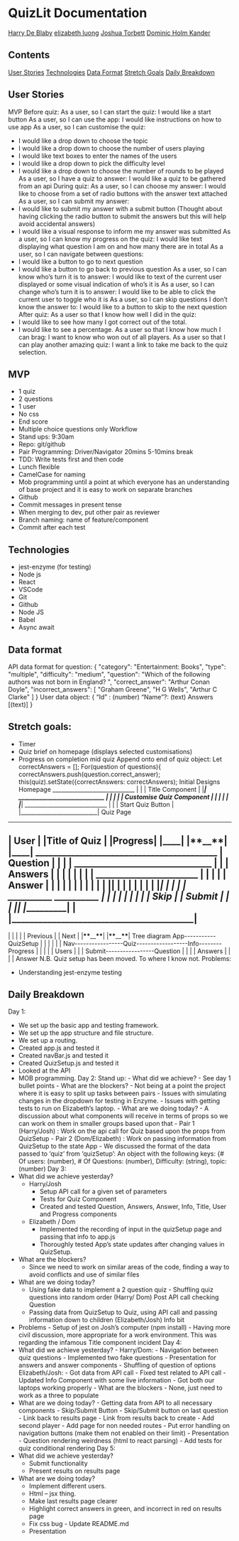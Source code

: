# QuizLit Documentation
[Harry De Blaby](https://github.com/HDB-1)
[elizabeth luong](https://github.com/elizabethluong/)
[Joshua Torbett](https://github.com/jtorbett23)
[Dominic Holm Kander](https://github.com/DominicHolm-Kander)
## Contents
[User Stories](#user-stories)
[Technologies](#technologies)
[Data Format](#Data-Format)
[Stretch Goals](#stretch-goals)
[Daily Breakdown](#daily-breakdown)
## User Stories
MVP
Before quiz:
As a user, so I can start the quiz:
I would like a start button
As a user, so I can use the app:
I would like instructions on how to use app
As a user, so I can customise the quiz:
- I would like a drop down to choose the topic
- I would like a drop down to choose the number of users playing
- I would like text boxes to enter the names of the users
- I would like a drop down to pick the difficulty level
- I would like a drop down to choose the number of rounds to be played
As a user, so I have a quiz to answer:
I would like a quiz to be gathered from an api
During quiz:
As a user, so I can choose my answer:
I would like to choose from a set of radio buttons with the answer text attached
As a user, so I can submit my answer:
- I would like to submit my answer with a submit button (Thought about having clicking the radio button to submit the answers but this will help avoid accidental answers)
- I would like a visual response to inform me my answer was submitted
As a user, so I can know my progress on the quiz:
I would like text displaying what question I am on and how many there are in total
As a user, so I can navigate between questions:
- I would like a button to go to next question
- I would like a button to go back to previous question
As a user, so I can know who’s turn it is to answer:
I would like to text of the current user displayed or some visual indication of who’s it is
As a user, so I can change who’s turn it is to answer:
I would like to be able to click the current user to toggle who it is
As a user, so I can skip questions I don’t know the answer to:
I would like to a button to skip to the next question
After quiz:
As a user so that I know how well I did in the quiz:
- I would like to see how many I got correct out of the total.
- I would like to see a percentage.
As a user so that I know how much I can brag:
I want to know who won out of all players.
As a user so that I can play another amazing quiz:
I want a link to take me back to the quiz selection.
## MVP
- 1 quiz
- 2 questions
- 1 user
- No css
- End score
- Multiple choice questions only
Workflow
- Stand ups: 9:30am
- Repo: git/github
- Pair Programming: Driver/Navigator 20mins 5-10mins break
- TDD: Write tests first and then code
- Lunch flexible
- CamelCase for naming
- Mob programming until a point at which everyone has an understanding
  of base project and it is easy to work on separate branches
- Github
- Commit messages in present tense
- When merging to dev, put other pair as reviewer
- Branch naming: name of feature/component
- Commit after each test
## Technologies
- jest-enzyme (for testing)
- Node js
- React
- VSCode
- Git
- Github
- Node JS
- Babel
- Async await
## Data format
API data format for question:
{
"category": "Entertainment: Books",
"type": "multiple",
"difficulty": "medium",
"question": "Which of the following authors was not born in England? ",
"correct_answer": "Arthur Conan Doyle",
"incorrect_answers": [
"Graham Greene",
"H G Wells",
"Arthur C Clarke"
]
}
User data object:
{
“Id” : (number)
“Name”?: (text)
Answers [(text)]
}
## Stretch goals:
- Timer
- Quiz brief on homepage (displays selected customisations)
- Progress on completion mid quiz
Append onto end of quiz object:
Let correctAnswers = [];
For(question of questions){
correctAnswers.push(question.correct_answer);
this(quiz).setState({correctAnswers: correctAnswers);
Initial Designs
Homepage
            _____________________________
            |                           |
            |     Title Component       |
            |___________________________|
            _____________________________
            |                           |
            |                           |
            |  Customise Quiz Component |
            |                           |
            |                           |
            |___________________________|
            _____________________________
            |                           |
            |  Start Quiz Button        |
            |___________________________|
Quiz Page
---
| User | |Title of Quiz | |Progress|
|**\_\_\_\_**| |**\*\***\_\_**\*\***| |**\_\_\_\_**|
      _________________________________________
     |                Question                 |
     |                                         |
     |    _______________________________      |
     |   |            Answers            |     |
     |   |                               |     |
     |   |    _______________________    |     |
     |   |   |         Answer       |    |     |
     |   |   |                      |    |     |
     |   |   |______________________|    |     |
     |   |                               |     |
     |   |_______________________________|     |
     |                                         |
     |   __________             __________     |
     |  |          |           |          |    |
     |  | Skip     |           | Submit   |    |
     |  |__________|           |__________|    |
     |_________________________________________|
---
| | | |
| Previous | | Next |
|**\*\***\_\_**\*\***| |**\*\***\_\_**\*\***|
Tree diagram
                                                App-----------QuizSetup
                                                 |
                                                 |
                                                 |
                                                 |
                                                 |
                                                 |
                           Nav-----------------Quiz------------------Info--------Progress
                                                 |                     |
                                                 |                     |
                                                 |                    Users
                                                 |
                                                 |
                                                 |
                       Submit-----------------Question
                                                 |
                                                 |
                                                 |
                                                 |
                                              Answers
                                                 |
                                                 |
                                                 |
                                                 |
                                               Answer
N.B. Quiz setup has been moved. To where I know not.
Problems:
- Understanding jest-enzyme testing
## Daily Breakdown
Day 1:
- We set up the basic app and testing framework.
- We set up the app structure and file structure.
- We set up a routing.
- Created app.js and tested it
- Created navBar.js and tested it
- Created QuizSetup.js and tested it
- Looked at the API
- MOB programming.
Day 2:
Stand up: - What did we achieve? - See day 1 bullet points - What are the blockers? - Not being at a point the project where it is easy to split up tasks between pairs - Issues with simulating changes in the dropdown for testing in Enzyme. - Issues with getting tests to run on Elizabeth’s laptop. - What are we doing today? - A discussion about what components will receive in terms of props so we can work on them in smaller groups based upon that - Pair 1 (Harry/Josh) : Work on the api call for Quiz based upon the props from QuizSetup - Pair 2 (Dom/Elizabeth) : Work on passing information from QuizSetup to the state App
      - We discussed the format of the data passed to ‘quiz’ from ‘quizSetup’:
An object with the following keys:
{# Of users: (number), # Of Questions: (number), Difficulty: (string), topic: (number)
Day 3:
- What did we achieve yesterday?
  - Harry/Josh
    - Setup API call for a given set of parameters
    - Tests for Quiz Component
    - Created and tested Question, Answers, Answer, Info, Title, User and Progress components
  - Elizabeth / Dom
    - Implemented the recording of input in the quizSetup page and passing that info to app.js
    - Thoroughly tested App’s state updates after changing values in QuizSetup.
- What are the blockers?
  - Since we need to work on similar areas of the code, finding a way to avoid conflicts and use of similar files
- What are we doing today?
  - Using fake data to implement a 2 question quiz - Shuffling quiz questions into random order (Harry/ Dom) Post API call checking Question
  - Passing data from QuizSetup to Quiz, using API call and passing information down to children (Elizabeth/Josh) Info bit
- Problems - Setup of jest on Josh’s computer (npm install) - Having more civil discussion, more appropriate for a work environment. This was regarding the infamous Title component incident
  Day 4:
- What did we achieve yesterday? - Harry/Dom: - Navigation between quiz questions - Implemented two fake questions - Presentation for answers and answer components - Shuffling of question of options
  Elizabeth/Josh: - Got data from API call - Fixed test related to API call - Updated Info Component with some live information - Got both our laptops working properly - What are the blockers - None, just need to work as a three to populate
- What are we doing today? - Getting data from API to all necessary components - Skip/Submit Button - Skip/Submit button on last question - Link back to results page - Link from results back to create - Add second player - Add page for non needed routes - Put error handling on navigation buttons (make them not enabled on their limit) - Presentation - Question rendering weirdness (html to react parsing) - Add tests for quiz conditional rendering
  Day 5:
-  What did we achieve yesterday?
    - Submit functionality
    - Present results on results page
- What are we doing today?
    - Implement different users.
    - Html – jsx thing.
    - Make last results page clearer
    - Highlight correct answers in green, and incorrect in red on results page
    - Fix css bug  - Update README.md
    - Presentation

